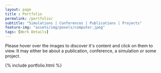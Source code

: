 ```yaml
--- 
layout: page
title : Portfolio 
permalink: /portfolio/
subtitle: "Simulations | Conferences | Publications | Projects" 
feature-img: "assets/img/pexels/computer.jpeg"
tags: [Work Details]
---
```

Please hover over the images to discover it's content and click on them to view. It may either be about a publication, conference, a simulation or some project.

{% include portfolio.html %}